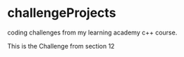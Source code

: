 # challengeProjects
coding challenges from my learning academy c++ course.

This is the Challenge from section 12
